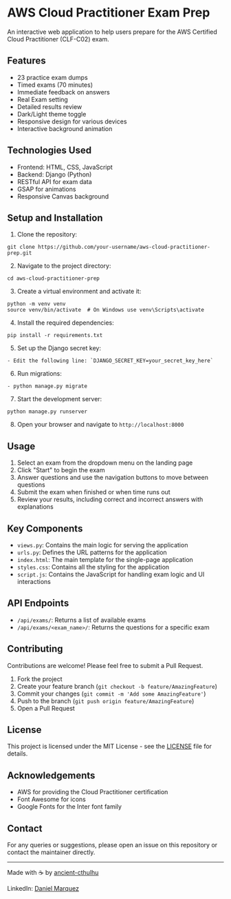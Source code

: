 # AWS Cloud Practitioner Exam Prep

An interactive web application to help users prepare for the AWS Certified Cloud Practitioner (CLF-C02) exam.

## Features

- 23 practice exam dumps
- Timed exams (70 minutes)
- Immediate feedback on answers
- Real Exam setting
- Detailed results review
- Dark/Light theme toggle
- Responsive design for various devices
- Interactive background animation

## Technologies Used

- Frontend: HTML, CSS, JavaScript
- Backend: Django (Python)
- RESTful API for exam data
- GSAP for animations
- Responsive Canvas background

## Setup and Installation

1. Clone the repository:

```
git clone https://github.com/your-username/aws-cloud-practitioner-prep.git
```

2. Navigate to the project directory:

```
cd aws-cloud-practitioner-prep
```

3. Create a virtual environment and activate it:

```
python -m venv venv
source venv/bin/activate  # On Windows use venv\Scripts\activate
```

4. Install the required dependencies:

```
pip install -r requirements.txt
```

5. Set up the Django secret key:

```
- Edit the following line: `DJANGO_SECRET_KEY=your_secret_key_here`
```

6. Run migrations:

```
- python manage.py migrate
```

7. Start the development server:

```
python manage.py runserver
```

8. Open your browser and navigate to `http://localhost:8000`

## Usage

1. Select an exam from the dropdown menu on the landing page
2. Click "Start" to begin the exam
3. Answer questions and use the navigation buttons to move between questions
4. Submit the exam when finished or when time runs out
5. Review your results, including correct and incorrect answers with explanations


## Key Components

- `views.py`: Contains the main logic for serving the application
- `urls.py`: Defines the URL patterns for the application
- `index.html`: The main template for the single-page application
- `styles.css`: Contains all the styling for the application
- `script.js`: Contains the JavaScript for handling exam logic and UI interactions

## API Endpoints

- `/api/exams/`: Returns a list of available exams
- `/api/exams/<exam_name>/`: Returns the questions for a specific exam

## Contributing

Contributions are welcome! Please feel free to submit a Pull Request.

1. Fork the project
2. Create your feature branch (`git checkout -b feature/AmazingFeature`)
3. Commit your changes (`git commit -m 'Add some AmazingFeature'`)
4. Push to the branch (`git push origin feature/AmazingFeature`)
5. Open a Pull Request

## License

This project is licensed under the MIT License - see the [LICENSE](LICENSE) file for details.

## Acknowledgements

- AWS for providing the Cloud Practitioner certification
- Font Awesome for icons
- Google Fonts for the Inter font family

## Contact

For any queries or suggestions, please open an issue on this repository or contact the maintainer directly.

---

Made with ☕ by [ancient-cthulhu](https://github.com/ancient-cthulhu)

LinkedIn: [Daniel Marquez](https://www.linkedin.com/in/dgmarquez/)

